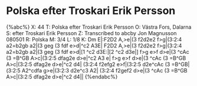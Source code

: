 # Polska efter Troskari Erik Persson

{%abc%}
X: 44
T: Polska efter Troskari Erik Persson
O: Västra Fors, Dalarna
S: efter Troskari Erik Persson
Z: Transcribed to abcby Jon Magnusson 080501
R: Polska
M: 3/4
L: 1/8
K: Dm
E|:F2D2 A,>e|(3 f2d2e2 f>g|(3:2:4 a2=b2gb a2|(3 geg (3 fdf e>d|^c2 A3E|
F2D2 A,>e|(3 f2d2e2 f>g|(3:2:4 a2=b2gb a2|(3 geg (3 fdf e>d|[1 ^c2 d3E:|[2 ^c2 d3e|]
f>g e>f d>e|(3 ^cAc (3 =B^GB A>c|(3:2:5 dfag2e d>e|^c2 A3 e|
f>g e>f d>e|(3 ^cAc (3 =B^GB A>c|(3:2:5 dfag2e d>e|^c2 d4|
(3:2:4 f2efg2 e>f|(3:2:5 d2e^cAc (3 =B^GB|(3:2:5 A2^cdfa g>e|(3:2:3 d2e^c3 A2|
(3:2:4 f2gef2 d>e|(3 ^cAc (3 =B^GB A>c|(3:2:5 dfag2e d>e|^c2 d4||
{%endabc%}

